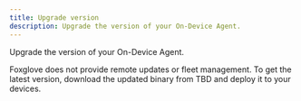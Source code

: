 ```yaml
---
title: Upgrade version
description: Upgrade the version of your On-Device Agent.
---
```


Upgrade the version of your On-Device Agent.

Foxglove does not provide remote updates or fleet management. To get the latest version, download the updated binary from <span class="Debug">TBD</span> and deploy it to your devices.

